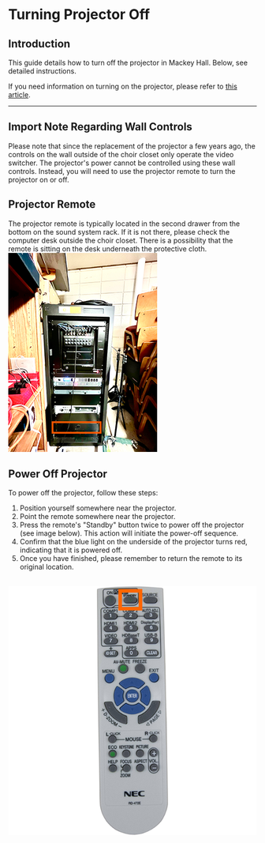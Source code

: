 # Turning Projector Off

## Introduction 
This guide details how to turn off the projector in Mackey Hall. Below, see detailed instructions. 

If you need information on turning on the projector, please refer to [this article](./turning_projector_on.md "Turning Projector On").

---

## Import Note Regarding Wall Controls
 Please note that since the replacement of the projector a few years ago, the controls on the wall outside of the choir closet only operate the video switcher. The projector's power cannot be controlled using these wall controls. Instead, you will need to use the projector remote to turn the projector on or off.

## Projector Remote
 The projector remote is typically located in the second drawer from the bottom on the sound system rack. If it is not there, please check the computer desk outside the choir closet. There is a possibility that the remote is sitting on the desk underneath the protective cloth.
 <br>![NEC Projector Remote](../../assets/images/video/turning_projector_on-off/sound-system-rack%400.1x.png)


## Power Off Projector
 To power off the projector, follow these steps:
1. Position yourself somewhere near the projector.
2. Point the remote somewhere near the projector.
3. Press the remote's "Standby" button twice to power off the projector (see image below). This action will initiate the power-off sequence.
4. Confirm that the blue light on the underside of the projector turns red, indicating that it is powered off.
5. Once you have finished, please remember to return the remote to its original location.

 <br>![NEC Projector Remote](../../assets/images/video/turning_projector_on-off/nec-projector-remote-off%400.25x.png) 